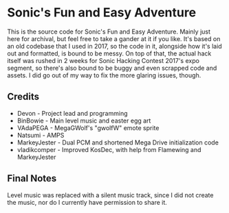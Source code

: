# Sonic's Fun and Easy Adventure

This is the source code for Sonic's Fun and Easy Adventure. Mainly just here for archival, but feel free to take a gander at it if you like. It's based on an old codebase that I used in 2017, so the code in it, alongside how it's laid out and formatted, is bound to be messy. On top of that, the actual hack itself was rushed in 2 weeks for Sonic Hacking Contest 2017's expo segment, so there's also bound to be buggy and even scrapped code and assets. I did go out of my way to fix the more glaring issues, though.

## Credits

* Devon - Project lead and programming
* BinBowie - Main level music and easter egg art
* VAdaPEGA - MegaGWolf's "gwolfW" emote sprite
* Natsumi - AMPS
* MarkeyJester - Dual PCM and shortened Mega Drive initialization code
* vladikcomper - Improved KosDec, with help from Flamewing and MarkeyJester

## Final Notes

Level music was replaced with a silent music track, since I did not create the music, nor do I currently have permission to share it.
